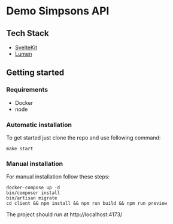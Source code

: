 # Demo Simpsons API

## Tech Stack

- [SvelteKit](https://github.com/sveltejs/kit)
- [Lumen](https://github.com/laravel/lumen)

## Getting started

### Requirements

- Docker
- node

### Automatic installation

To get started just clone the repo and use following command:

```
make start
```

### Manual installation

For manual installation follow these steps:

```
docker-compose up -d
bin/composer install
bin/artisan migrate
cd client && npm install && npm run build && npm run preview
```

The project should run at http://localhost:4173/
